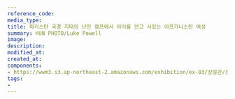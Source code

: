 ```yaml
---
reference_code:
media_type:
title: 파키스탄 국경 지대의 난민 캠프에서 아이를 안고 서있는 아프가니스탄 여성
summary: ©UN PHOTO/Luke Powell
image:
description:
modified_at:
created_at:
components:
- https://wwm3.s3.ap-northeast-2.amazonaws.com/exhibition/ex-03/상설관/상설관1+오른편/2-8.84629.jpg
tags:
-
---
```


